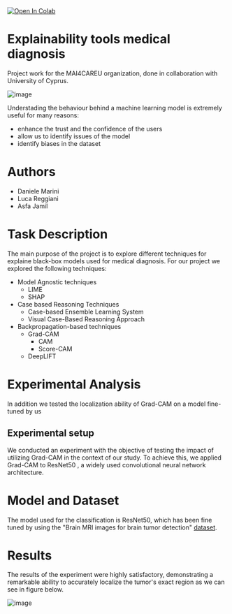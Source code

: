 <a target="_blank" href="https://colab.research.google.com/github/DANIELEMARINI99/Explainability_tools_medical_diagnosis/blob/main/Grad_CAM.ipynb">
  <img src="https://colab.research.google.com/assets/colab-badge.svg" alt="Open In Colab"/>
</a>

# Explainability tools medical diagnosis
Project work for the MAI4CAREU organization, done in collaboration with University of Cyprus.

![image](https://github.com/DANIELEMARINI99/Explainability_tools_medical_diagnosis/blob/main/black-box.png)

Understading the behaviour behind a machine learning model is extremely useful for many reasons:
* enhance the trust and the confidence of the users
* allow us to identify issues of the model
* identify biases in the dataset

# Authors
* Daniele Marini
* Luca Reggiani
* Asfa Jamil

# Task Description
 The main purpose of the project is to explore different techniques for explaine black-box models used for medical diagnosis. 
 For our project we explored the following techniques:
 * Model Agnostic techniques
    * LIME
    * SHAP
* Case based Reasoning Techniques
    * Case-based Ensemble Learning System
    * Visual Case-Based Reasoning Approach
* Backpropagation-based techniques
    * Grad-CAM
        * CAM
        * Score-CAM
    * DeepLIFT

# Experimental Analysis
In addition we tested the localization ability of Grad-CAM on a model fine-tuned by us

## Experimental setup
We conducted an experiment with the objective of testing the impact of utilizing Grad-CAM in the context of our study. To achieve this, we applied Grad-CAM to ResNet50 , a widely used convolutional neural network architecture.

# Model and Dataset

The model used for the classification is ResNet50, which has been fine tuned by using the "Brain MRI images for brain tumor detection" [dataset](https://www.kaggle.com/datasets/navoneel/brain-mri-images-for-brain-tumor-detection).

# Results
The results of the experiment were highly satisfactory, demonstrating a remarkable ability to accurately localize the tumor's exact region as we can see in figure below.

![image](https://github.com/DANIELEMARINI99/Explainability_tools_medical_diagnosis/blob/main/comparison.png)



